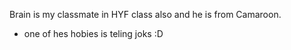 Brain is my classmate in HYF class also and he is from Camaroon.
* one of hes hobies is teling joks :D